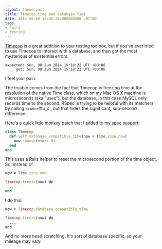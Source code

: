 ```yaml
---
layout: theme:post
title: Timecop time and database time
date: 2014-06-08 12:36:35.000000000 -07:00
tags:
- rails
- testing
---
```



[Timecop](https://github.com/travisjeffery/timecop) is a great addition to your testing toolbox, but if you've ever tried to use Timecop to interact with a database, and then got the most mysterious of existential errors:

```
expected: Sun, 08 Jun 2014 19:18:22 UTC +00:00
     got: Sun, 08 Jun 2014 19:18:22 UTC +00:00
```

I feel your pain.

The trouble comes from the fact that Timecop is freezing time at the resolution of the native Time class, which on my Mac OS X machine is microseconds (aka "usec"), but the database, in this case MySQL only records time to the second. RSpec is trying to be helpful with its matchers by calling `<code>`#to_s`, but that hides the significant, sub-second difference.


Here's a quick little monkey patch that I added to my spec support:


```ruby
class Timecop
  def self.database_compatible_time(now = Time.zone.now)
    now.change(usec: 0)
  end
end
```


This uses a Rails helper to reset the microsecond portion of the time object. So, instead of


```ruby
now = Time.zone.now

Timecop.freeze(now) do
  ...
end
```


I do this:


```ruby
now = Timecop.database_compatible_time

Timecop.freeze(now) do
  ...
end
```


And no more head scratching. It's sort of database specific, so your mileage may vary.

